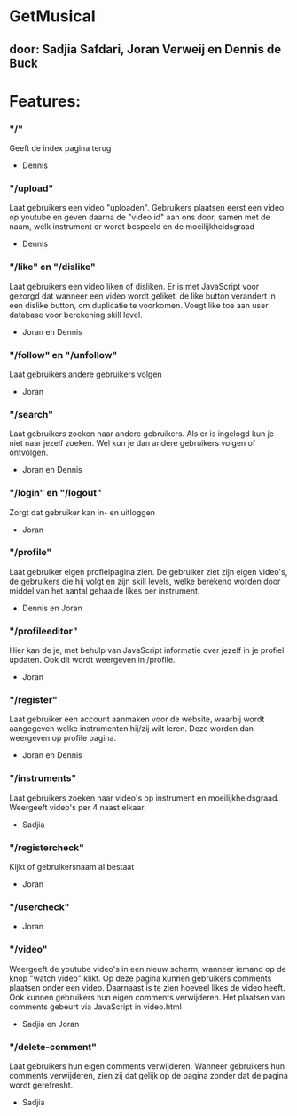 # GetMusical
## door: Sadjia Safdari, Joran Verweij en Dennis de Buck

# Features:
### "/"
Geeft de index pagina terug
- Dennis

### "/upload"
Laat gebruikers een video "uploaden". Gebruikers plaatsen eerst een video op youtube en geven daarna de "video id" aan ons door,
samen met de naam, welk instrument er wordt bespeeld en de moeilijkheidsgraad
- Dennis

### "/like" en "/dislike"
Laat gebruikers een video liken of disliken. Er is met JavaScript voor gezorgd dat wanneer een video wordt geliket, de
like button verandert in een dislike button, om duplicatie te voorkomen. Voegt like toe aan user database voor berekening skill level.
- Joran en Dennis

### "/follow" en "/unfollow"
Laat gebruikers andere gebruikers volgen
- Joran

### "/search"
Laat gebruikers zoeken naar andere gebruikers. Als er is ingelogd kun je niet naar jezelf zoeken. Wel kun je dan andere
gebruikers volgen of ontvolgen.
- Joran en Dennis

### "/login" en "/logout"
Zorgt dat gebruiker kan in- en uitloggen
- Joran

### "/profile"
Laat gebruiker eigen profielpagina zien. De gebruiker ziet zijn eigen video's, de gebruikers die hij volgt en zijn skill levels,
welke berekend worden door middel van het aantal gehaalde likes per instrument.
- Dennis en Joran

### "/profileeditor"
Hier kan de je, met behulp van JavaScript informatie over jezelf in je profiel updaten. Ook dit wordt weergeven in /profile.
- Joran

### "/register"
Laat gebruiker een account aanmaken voor de website, waarbij wordt aangegeven welke instrumenten hij/zij wilt leren. Deze worden
dan weergeven op profile pagina.
- Joran en Dennis

### "/instruments"
Laat gebruikers zoeken naar video's op instrument en moeilijkheidsgraad. Weergeeft video's per 4 naast elkaar.
- Sadjia

### "/registercheck"
Kijkt of gebruikersnaam al bestaat
- Joran

### "/usercheck"

- Joran

### "/video"
Weergeeft de youtube video's in een nieuw scherm, wanneer iemand op de knop "watch video" klikt. Op deze pagina kunnen gebruikers comments plaatsen onder een video.
Daarnaast is te zien hoeveel likes de video heeft. Ook kunnen gebruikers hun eigen comments verwijderen. Het plaatsen van comments gebeurt via JavaScript in video.html
- Sadjia en Joran

### "/delete-comment"
Laat gebruikers hun eigen comments verwijderen. Wanneer gebruikers hun comments verwijderen, zien zij dat gelijk op de pagina zonder dat de pagina wordt gerefresht.
- Sadjia



